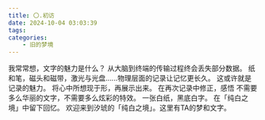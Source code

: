 ```yaml
---
title: 〇.初访
date: 2024-10-04 03:03:39
tags:
categories:
    - 旧的梦境
---
```

我常常想，文字的魅力是什么？
从大脑到终端的传输过程终会丢失部分数据。
纸和笔，磁头和磁带，激光与光盘......物理层面的记录让记忆更长久。
这或许就是记录的魅力。
将心中所想现于形，再展示出来。
在再次记录中修正，感悟
不需要多么华丽的文字，不需要多么炫彩的特效。
一张白纸，黑底白字。
在「纯白之境」中留下回忆。
欢迎来到汐琥的「纯白之境」。这里有TA的梦和文字。
